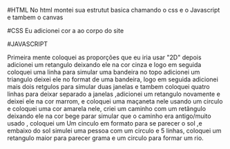 #HTML
No html montei sua estrutut basica chamando o css e o Javascript e tambem o canvas 

#CSS
Eu adicionei cor a ao corpo do site

#JAVASCRIPT

Primeira mente  coloquei as proporções que eu iria usar "2D"
depois adicionei um retangulo deixando ele na cor cinza e logo em seguida coloquei uma linha para simular uma bandeira  no topo  adicionei um triangulo deixei ele no format de uma bandeira, logo em seguida adicionei mais dois retgulos  para simular duas janelas e tambem coloquei quatro linhas para deixar separado a janelas ,adicionei um retangulo novamente  e deixei ele na cor marrom, e coloquei uma maçaneta nele usando um circulo e coloquei uma cor amarela nele, criei um caminho com um retãngulo deixando ele na cor bege parar simular  que o caminho era  antigo/muito usado , coloquei um Um cinculo em formato para se parecer o sol ,e embaixo do sol simulei uma pessoa com um circulo e 5 linhas, coloquei um retangulo maior para parecer grama e um circulo para formar um rio.
